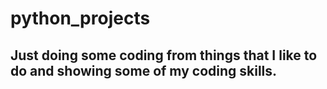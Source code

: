 # python_projects
## Just doing some coding from things that I like to do and showing some of my coding skills.
